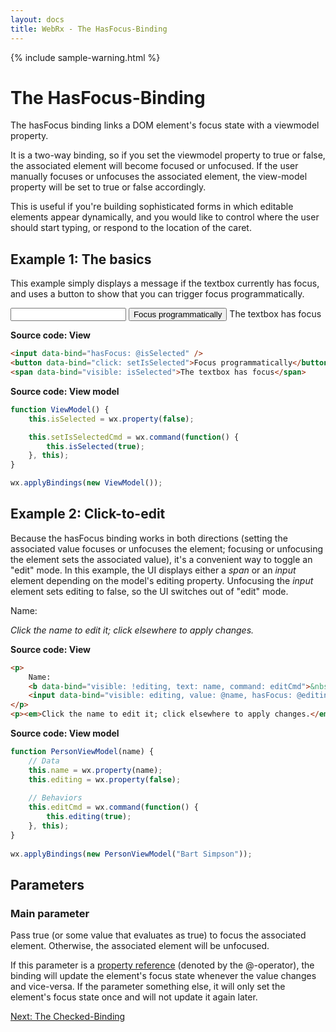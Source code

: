 ```yaml
---
layout: docs
title: WebRx - The HasFocus-Binding
---
```

{% include sample-warning.html %}
# The HasFocus-Binding

The hasFocus binding links a DOM element's focus state with a viewmodel property. 

It is a two-way binding, so if you set the viewmodel property to true or false, the associated element will become focused or unfocused.
If the user manually focuses or unfocuses the associated element, the view-model property will be set to true or false accordingly.

This is useful if you're building sophisticated forms in which editable elements appear dynamically, 
and you would like to control where the user should start typing, or respond to the location of the caret.

## Example 1: The basics

This example simply displays a message if the textbox currently has focus, and uses a button to show that you can trigger focus programmatically.

<div class="panel panel-default" id="hasfocus-example1">
	<div class="panel-body">
		<input data-bind="hasFocus: @isSelected" />
		<button data-bind="command: setIsSelectedCmd">Focus programmatically</button>
		<span data-bind="visible: isSelected">The textbox has focus</span>
	</div>
</div>
  
<script type="text/javascript">
function ViewModel() {
    this.isSelected = wx.property(false);

    this.setIsSelectedCmd = wx.command(function() { 
		this.isSelected(true);
	}, this);
}

wx.applyBindings(new ViewModel(), document.getElementById('hasfocus-example1'));
</script>

**Source code: View**

```html
<input data-bind="hasFocus: @isSelected" />
<button data-bind="click: setIsSelected">Focus programmatically</button>
<span data-bind="visible: isSelected">The textbox has focus</span>
```

**Source code: View model**

```javascript
function ViewModel() {
    this.isSelected = wx.property(false);

    this.setIsSelectedCmd = wx.command(function() { 
		this.isSelected(true);
	}, this);
}

wx.applyBindings(new ViewModel());
```

## Example 2: Click-to-edit

Because the hasFocus binding works in both directions (setting the associated value focuses or unfocuses the element;
focusing or unfocusing the element sets the associated value), it's a convenient way to toggle an "edit" mode.
In this example, the UI displays either a *span* or an *input* element depending on the model's editing property.
Unfocusing the *input* element sets editing to false, so the UI switches out of "edit" mode.

<div class="panel panel-default" id="hasfocus-example2">
	<div class="panel-body">
		<p>
			Name: 
			<b data-bind="visible: !editing, text: name, command: editCmd">&nbsp;</b>
			<input data-bind="visible: editing, value: @name, hasFocus: @editing" style="display: none;" />
		</p>
		<p><em>Click the name to edit it; click elsewhere to apply changes.</em></p>
	</div>
</div>
  
<script type="text/javascript">
function PersonViewModel(name) {
    // Data
    this.name = wx.property(name);
    this.editing = wx.property(false);
         
    // Behaviors
    this.editCmd = wx.command(function() { 
		this.editing(true);
	}, this);
}
 
wx.applyBindings(new PersonViewModel("Bart Simpson"), document.getElementById('hasfocus-example2'));
</script>

**Source code: View**

```html
<p>
	Name: 
	<b data-bind="visible: !editing, text: name, command: editCmd">&nbsp;</b>
	<input data-bind="visible: editing, value: @name, hasFocus: @editing" style="display: none;" />
</p>
<p><em>Click the name to edit it; click elsewhere to apply changes.</em></p>
```

**Source code: View model**

```javascript
function PersonViewModel(name) {
    // Data
    this.name = wx.property(name);
    this.editing = wx.property(false);
         
    // Behaviors
    this.editCmd = wx.command(function() { 
		this.editing(true);
	}, this);
}
 
wx.applyBindings(new PersonViewModel("Bart Simpson"));
```

## Parameters

### Main parameter

Pass true (or some value that evaluates as true) to focus the associated element. 
Otherwise, the associated element will be unfocused.

If this parameter is a [property reference](/docs/observable-properties.html#topic-propref) (denoted by the @-operator),
the binding will update the element's focus state whenever the value changes and vice-versa.
If the parameter something else, it will only set the element's focus state once and will not update it again later.

<a class="next-topic" href="/docs/checked-binding.html#start">Next: The Checked-Binding</a>